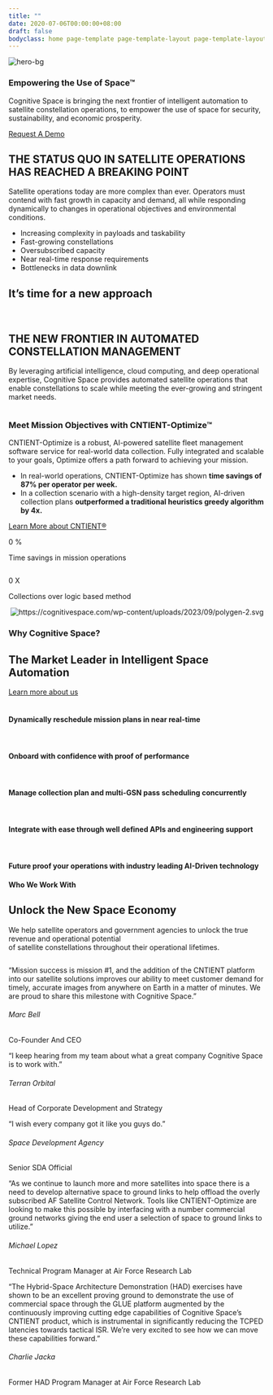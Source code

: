```yaml
---
title: ""
date: 2020-07-06T00:00:00+08:00
draft: false
bodyclass: home page-template page-template-layout page-template-layout-php page page-id-13
---
```


<article id="post-13" class="post-13 page type-page status-publish hentry">


  <div class="entry-content">

<!-- hero section start -->
<section id="iframe_block_d0cf9ccf2c5a09d78291d8b62d50e62c" class="york-hero-banner space-hero" >
  <div id="particles-js"></div>
  <img decoding="async" src="wp-content/themes/cognitive-space/assets/images/space-bg-new.png" class="hero-bg" alt="hero-bg" />
  <div class="container">
    <div class="row">
      <div class="col-lg-8 offset-lg-0 col-md-10 offset-md-1">
        <div class="align-center">
          <div class="hero-content">
                          <h1 class="wow">
                Empowering the Use of Space™              </h1>
                                    <p data-cursor="-opaque" class="wow">
                Cognitive Space is bringing the next frontier of intelligent automation to satellite constellation operations, to empower the use of space for security, sustainability, and economic prosperity.             </p>
                                        <a href="https://www.cognitivespace.com/contact/" class="primary_btn wow">Request A Demo </a>
                      </div>
        </div>
      </div>
    </div>
  </div>
        <img decoding="async" src="wp-content/uploads/2023/10/Spacecraft.png" class="heroSide-img" alt="" />
  </section>
<!-- hero section end -->






<!-- partners section start-->
<section class="partners">
  <div class="container">
    <div class="row">
            <div class="col-md-12">
        <div class="logo-slider owl-carousel owl-loaded owl-drag">
          <!-- <div class="" id="scrollingLogo"> -->
            <div class="owl-stage-outer">
              <div class="owl-stage">
                                  <div class="owl-item">
                    <img decoding="async" src="wp-content/uploads/2023/09/logo-13.png" alt="" class="" />
                  </div>
                                  <div class="owl-item">
                    <img decoding="async" src="wp-content/uploads/2023/09/logo-4.png" alt="" class="" />
                  </div>
                                  <div class="owl-item">
                    <img decoding="async" src="wp-content/uploads/2023/09/SDA-1.png" alt="" class="" />
                  </div>
                                  <div class="owl-item">
                    <img decoding="async" src="wp-content/uploads/2023/09/logo-9-1-1.png" alt="" class="" />
                  </div>
                                  <div class="owl-item">
                    <img decoding="async" src="wp-content/uploads/2023/09/logo-7.png" alt="" class="" />
                  </div>
                                  <div class="owl-item">
                    <img decoding="async" src="wp-content/uploads/2023/09/logo-5.png" alt="" class="high-brightness" />
                  </div>
                                  <div class="owl-item">
                    <img decoding="async" src="wp-content/uploads/2023/09/logo-1-1.png" alt="" class="" />
                  </div>
                                  <div class="owl-item">
                    <img decoding="async" src="wp-content/uploads/2023/09/logo-NASA-1.png" alt="" class="" />
                  </div>
                                  <div class="owl-item">
                    <img decoding="async" src="wp-content/uploads/2023/09/logo-14-1-1.png" alt="" class="" />
                  </div>
                                  <div class="owl-item">
                    <img decoding="async" src="wp-content/uploads/2023/09/Logo-AFWERX.png" alt="" class="" />
                  </div>
                                  <div class="owl-item">
                    <img decoding="async" src="wp-content/uploads/2023/09/Logo-STR-1.png" alt="" class="" />
                  </div>
                                  <div class="owl-item">
                    <img decoding="async" src="wp-content/uploads/2023/09/logo-3.png" alt="" class="med-brightness" />
                  </div>
                                  <div class="owl-item">
                    <img decoding="async" src="wp-content/uploads/2023/09/logo-10.png" alt="" class="med-brightness" />
                  </div>
                                  <div class="owl-item">
                    <img decoding="async" src="wp-content/uploads/2023/09/Logo-MinistryOfDefencewhite-1.png" alt="" class="" />
                  </div>
                                  <div class="owl-item">
                    <img decoding="async" src="wp-content/uploads/2023/09/Logo-Techstar_white-2.png" alt="" class="" />
                  </div>
                                  <div class="owl-item">
                    <img decoding="async" src="wp-content/uploads/2023/10/Seal_of_the_United_States_Intelligence_Community.svg" alt="" class="" />
                  </div>
                              </div>
            </div>
        </div>
      </div>
    </div>
  </div>
</section>
<!-- partners section end-->

<!-- Status section start-->
<section id="iframe_block_a461f6b4751aa234a00e6114eebf5bd7" class=" status"  >
    <img decoding="async" src="wp-content/uploads/2023/09/earth_planet_bg.png" class="planet-bg" alt="" title="earth_planet_bg">
    <div class="container">
    <div class="row">
            <div class="col-md-5">
        <div class="align-center">
          <img decoding="async" src="wp-content/uploads/2023/09/earth_planet.png" class="w-100" alt="" title="earth_planet" />
        </div>
      </div>
            <div class="col-md-6 offset-md-1 content-box">
        <div class="align-center">
          <div>
                        <h2 class="title text-start wow">
              THE STATUS QUO IN SATELLITE OPERATIONS HAS REACHED A BREAKING POINT            </h2>
                                    <p class="paragraph my_30 wow">
              Satellite operations today are more complex than ever.
Operators must contend with fast growth in capacity and
demand, all while responding dynamically to changes in
operational objectives and environmental conditions.            </p>
                        <ul class="listing">
                            <li class="wow">
                Increasing complexity in payloads and taskability              </li>
                            <li class="wow">
                Fast-growing constellations              </li>
                            <li class="wow">
                Oversubscribed capacity              </li>
                            <li class="wow">
                Near real-time response requirements              </li>
                            <li class="wow">
                Bottlenecks in data downlink              </li>
                          </ul>
                      </div>
        </div>
      </div>
    </div>
  </div>
</section>
<!-- Status section end-->



<!-- new approach section start -->
<section id="iframe_block_adb6ca1dea110796c3137f312139cf09" class=" approach"  >
  <div class="container">
    <div class="row">
      <div class="col-md-12">
        <div class="approach-box">
                    <h2 class="title wow">
            It&#8217;s time for a new approach          </h2>
                                <img decoding="async" src="wp-content/uploads/2023/09/new-approach.webp" class="img-fluid wow"
            draggable="false" alt="" title="new-approach" />
                                <img decoding="async" src="wp-content/uploads/2023/09/new-approach-mobile.webp" class="approach-mb" alt="" title="new-approach-mobile" />
                  </div>
      </div>
    </div>
  </div>
</section>
<!-- new approach section End -->



<!-- new frontier section start -->
<section id="iframe_block_7e42afe65867b5529fd646285ff0a86d" class=" new-frontier" >
  <div class="container">
    <div class="row">
      <div class="col-md-10 offset-md-1">
                <h2 class="title wow">
          THE NEW FRONTIER IN AUTOMATED CONSTELLATION MANAGEMENT        </h2>
                        <p class="paragraph text-center mb_48 wow">
          By leveraging artificial intelligence, cloud computing, and deep
operational expertise, Cognitive Space provides automated
satellite operations that enable constellations to scale while
meeting the ever-growing and stringent market needs.        </p>
              </div>
      <div class="col-md-12">
        <div class="row">
                    <div class="col-md-5">
            <div class="align-center">
                            <div class="img-box">
                <img decoding="async" src="wp-content/uploads/2023/09/frontier-2.png" alt="" title="frontier" class="w-100" />
              </div>
                          </div>
          </div>
                    <div class="col-md-7">
            <div class="align-center">
              <div class="frontier-content">
                                <h3 class="small-title wow">
                  Meet Mission Objectives with CNTIENT-Optimize™                </h3>
                                                <p class="paragraph mb_38 wow">
                  CNTIENT-Optimize is a robust, AI-powered satellite fleet management software service for real-world data collection. Fully integrated and scalable to your goals, Optimize offers a path forward to achieving your mission.</p>
                                <ul class="listing wow">
                                    <li><span>In real-world operations, CNTIENT-Optimize has shown <b>time savings of 87% per operator per week.</b></span></li>
                                    <li><span>In a collection scenario with a high-density target region, AI-driven collection plans <b>outperformed a traditional heuristics greedy algorithm by 4x.</b></span></li>
                                  </ul>
                                                <a href="https://www.cognitivespace.com/product/" class="primary_btn wow">Learn More about CNTIENT®</a>
                              </div>
            </div>
          </div>
        </div>
      </div>
            <div class="col-md-12">
        <div class="num-counter">
          <div class="row justify-content-center">
                        <div class="col-xl-3 col-lg-4 col-md-6">
              <div class="single-counter wow">
                <div>
                  <img decoding="async" src="wp-content/uploads/2023/09/time-schedule.svg" alt="" title="time-schedule" />
                  <p class="counter-amount">
                    <span class="count percent" data-count="87"> 0 </span>                    <span>%</span>                  </p>
                  <p>Time savings in mission operations</p>
                </div>
              </div>
            </div>
                        <div class="col-xl-3 col-lg-4 col-md-6">
              <div class="single-counter wow">
                <div>
                  <img decoding="async" src="wp-content/uploads/2023/09/satellite.svg" alt="" title="satellite" />
                  <p class="counter-amount">
                    <span class="count percent" data-count="4"> 0 </span>                    <span>X</span>                  </p>
                  <p>Collections over logic based method</p>
                </div>
              </div>
            </div>
                      </div>
        </div>
      </div>
          </div>
  </div>
      <img decoding="async" src="wp-content/uploads/2023/09/polygen-1.svg" class="polygen-1" alt="" title="polygen (1)" />
        <img decoding="async" src="wp-content/uploads/2023/09/polygen-2.svg" class="polygen-2" alt="https://cognitivespace.com/wp-content/uploads/2023/09/polygen-2.svg" title="polygen-2" />
  </section>
<!-- new frontier section end -->




<!-- why cognitive sectoin start -->
<section id="iframe_block_8e1bc7416a5f14d8dff5fc2224eb178f" class=" why-cognitive" >
  <div class="container">
    <div class="row">
            <div class="col-md-12">
        <h3 class="subtitle">Why Cognitive Space?</h3>
      </div>
                  <div class="col-md-12">
        <div class="title-button">
          <h2 class="title">
            The Market Leader in Intelligent Space Automation          </h2>
          <a href="https://www.cognitivespace.com/about/" class="primary_btn wow">Learn more about us</a>
        </div>
      </div>
            <div class="col-md-12 polygen-box">
        <div class="row justify-content-center">
                    <div class="col-lg-4 col-md-6 wow">
            <div class="single-polygen">
              <div class="shape-box">
                                  <img decoding="async" src="wp-content/uploads/2023/09/Polygon-shape.svg" class="bg-poly-shape" alt="" title="Polygon-shape" />
                                                  <img decoding="async" src="wp-content/uploads/2023/09/why-icon-1.svg" class="icon" alt="" title="why-icon-1" />
                              </div>
                            <h4>
                Dynamically reschedule mission plans in near real-time              </h4>
                          </div>
          </div>
                    <div class="col-lg-4 col-md-6 wow">
            <div class="single-polygen">
              <div class="shape-box">
                                  <img decoding="async" src="wp-content/uploads/2023/09/Polygon-shape.svg" class="bg-poly-shape" alt="" title="Polygon-shape" />
                                                  <img decoding="async" src="wp-content/uploads/2023/09/why-icon-2.svg" class="icon" alt="" title="why-icon-2" />
                              </div>
                            <h4>
                Onboard with confidence with proof of performance              </h4>
                          </div>
          </div>
                    <div class="col-lg-4 col-md-6 wow">
            <div class="single-polygen">
              <div class="shape-box">
                                  <img decoding="async" src="wp-content/uploads/2023/09/Polygon-shape.svg" class="bg-poly-shape" alt="" title="Polygon-shape" />
                                                  <img decoding="async" src="wp-content/uploads/2023/09/why-icon-3.svg" class="icon" alt="" title="why-icon-3" />
                              </div>
                            <h4>
                Manage collection plan and multi-GSN pass scheduling concurrently              </h4>
                          </div>
          </div>
                    <div class="col-lg-4 col-md-6 wow">
            <div class="single-polygen">
              <div class="shape-box">
                                  <img decoding="async" src="wp-content/uploads/2023/09/Polygon-shape.svg" class="bg-poly-shape" alt="" title="Polygon-shape" />
                                                  <img decoding="async" src="wp-content/uploads/2023/09/why-icon-4.svg" class="icon" alt="" title="why-icon-4" />
                              </div>
                            <h4>
                Integrate with ease through well defined APIs and engineering support              </h4>
                          </div>
          </div>
                    <div class="col-lg-4 col-md-6 wow">
            <div class="single-polygen">
              <div class="shape-box">
                                  <img decoding="async" src="wp-content/uploads/2023/09/Polygon-shape.svg" class="bg-poly-shape" alt="" title="Polygon-shape" />
                                                  <img decoding="async" src="wp-content/uploads/2023/09/why-icon-5.svg" class="icon" alt="" title="why-icon-5" />
                              </div>
                            <h4>
                Future proof your operations with industry leading AI-Driven technology              </h4>
                          </div>
          </div>
                  </div>
      </div>
          </div>
  </div>
</section>
<!-- why cognitive sectoin end -->



<!-- who we work start -->
<section class="who-we-work">
  <div class="container">
    <div class="row">
      <div class="col-md-8 offset-md-2 text-center">
        <h4 class="subtitle">Who We Work With</h4>        <h2 class="title">Unlock the New Space Economy</h2>                  <p class="paragraph">
            We help satellite operators and government agencies to unlock the true revenue and operational potential <br />
of satellite constellations throughout their operational lifetimes.          </p>
              </div>
                  <div class="col-md-12">
        <div class="owl-carousel owl-work-with">
                               <div class="item">
            <div class="work-with-box">
              <div class="img-box">
                <img decoding="async" src="wp-content/uploads/2023/09/terran-logo.png" alt="" />
              </div>
              <div class="content-box">
                <p>&#8220;Mission success is mission #1, and the addition of the CNTIENT platform into our satellite solutions improves our ability to meet customer demand for timely, accurate images from anywhere on Earth in a matter of minutes. We are proud to share this milestone with Cognitive Space.&#8221;</p>
                <h6>Marc Bell</h6>
                <span class="position">Co-Founder And CEO</span>
              </div>
            </div>
          </div>
                               <div class="item">
            <div class="work-with-box">
              <div class="img-box">
                <img decoding="async" src="wp-content/uploads/2023/09/terran-logo.png" alt="" />
              </div>
              <div class="content-box">
                <p>&#8220;I keep hearing from my team about what a great company Cognitive Space is to work with.”</p>
                <h6>Terran Orbital</h6>
                <span class="position">Head of Corporate Development and Strategy</span>
              </div>
            </div>
          </div>
                               <div class="item">
            <div class="work-with-box">
              <div class="img-box">
                <img decoding="async" src="wp-content/uploads/2023/09/SDA.jpg" alt="" />
              </div>
              <div class="content-box">
                <p>“I wish every company got it like you guys do.”</p>
                <h6>Space Development Agency</h6>
                <span class="position">Senior SDA Official</span>
              </div>
            </div>
          </div>
                               <div class="item">
            <div class="work-with-box">
              <div class="img-box">
                <img decoding="async" src="wp-content/uploads/2023/09/121101-F-JZ008-240.jpeg" alt="" />
              </div>
              <div class="content-box">
                <p><span style="font-weight: 400;">&#8220;As we continue to launch more and more satellites into space there is a need to develop alternative space to ground links to help offload the overly subscribed AF Satellite Control Network. Tools like CNTIENT-Optimize are looking to make this possible by interfacing with a number commercial ground networks giving the end user a selection of space to ground links to utilize.&#8221;</span></p>
                <h6>Michael Lopez</h6>
                <span class="position">Technical Program Manager at Air Force Research Lab</span>
              </div>
            </div>
          </div>
                               <div class="item">
            <div class="work-with-box">
              <div class="img-box">
                <img decoding="async" src="wp-content/uploads/2023/09/121101-F-JZ008-240.jpeg" alt="" />
              </div>
              <div class="content-box">
                <p><span style="font-weight: 400;">&#8220;The Hybrid-Space Architecture Demonstration (HAD) exercises have shown to be an excellent proving ground to demonstrate the use of commercial space through the GLUE platform augmented by the continuously improving cutting edge capabilities of Cognitive Space’s CNTIENT product, which is instrumental in significantly reducing the TCPED latencies towards tactical ISR. We’re very excited to see how we can move these capabilities forward.&#8221;</span></p>
                <h6>Charlie Jacka</h6>
                <span class="position">Former HAD Program Manager at Air Force Research Lab</span>
              </div>
            </div>
          </div>
                  </div>
      </div>
          </div>
  </div>
</section>
<!-- who we work end -->

  </div><!-- .entry-content -->

  </article><!-- #post-13 -->
